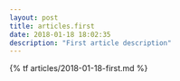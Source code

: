 ```yaml
---
layout: post
title: articles.first
date: 2018-01-18 18:02:35
description: "First article description"
---
```


{% tf articles/2018-01-18-first.md %}
